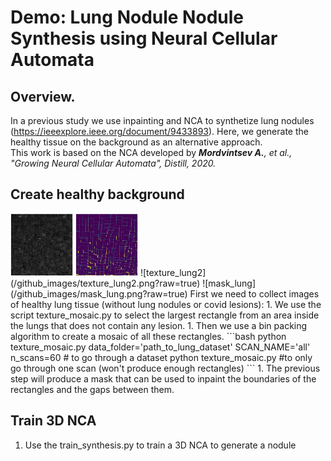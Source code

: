 # Demo: Lung Nodule Nodule Synthesis using Neural Cellular Automata

## Overview.
In a previous study we use inpainting and NCA to synthetize lung nodules (https://ieeexplore.ieee.org/document/9433893). Here, we generate the healthy tissue on the background as an alternative approach.   
This work is based on the NCA developed by _**Mordvintsev A.**, et al., "Growing Neural Cellular Automata", Distill, 2020._

## Create healthy background
<img src="/github_images/texture_lung2.png" width="100" height="100">
<img src="github_images/mask_lung.png" width="100" height="100">
![texture_lung2](/github_images/texture_lung2.png?raw=true) ![mask_lung](/github_images/mask_lung.png?raw=true)
First we need to collect images of healthy lung tissue (without lung nodules or covid lesions):   
1. We use the script texture_mosaic.py to select the largest rectangle from an area inside the lungs that does not contain any lesion.   
1. Then we use a bin packing algorithm to create a mosaic of all these  rectangles.   
```bash
python texture_mosaic.py data_folder='path_to_lung_dataset' SCAN_NAME='all' n_scans=60 # to go through a dataset   
python texture_mosaic.py #to only go through one scan (won't produce enough rectangles)
```
1. The previous step will produce a mask that can be used to inpaint the boundaries of the rectangles and the gaps between them.   

## Train 3D NCA
1. Use the train_synthesis.py to train a 3D NCA to generate a nodule 